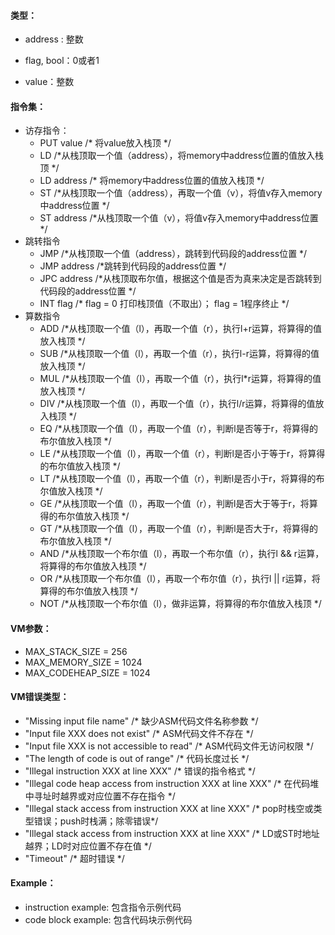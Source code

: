 #### 类型：

- address : 整数

- flag, bool：0或者1

- value：整数


#### 指令集：

- 访存指令：
  - PUT value  /* 将value放入栈顶 */
  - LD /*从栈顶取一个值（address），将memory中address位置的值放入栈顶 */
  - LD address /* 将memory中address位置的值放入栈顶 */
  - ST  /*从栈顶取一个值（address），再取一个值（v），将值v存入memory中address位置 */
  - ST address  /*从栈顶取一个值（v），将值v存入memory中address位置 */
- 跳转指令
  - JMP /*从栈顶取一个值（address），跳转到代码段的address位置 */
  - JMP address /*跳转到代码段的address位置 */
  - JPC address /*从栈顶取布尔值，根据这个值是否为真来决定是否跳转到代码段的address位置 */
  - INT flag /* flag = 0 打印栈顶值（不取出）； flag = 1程序终止 */
- 算数指令
  - ADD /*从栈顶取一个值（l），再取一个值（r），执行l+r运算，将算得的值放入栈顶 */
  - SUB /*从栈顶取一个值（l），再取一个值（r），执行l-r运算，将算得的值放入栈顶 */
  - MUL /*从栈顶取一个值（l），再取一个值（r），执行l\*r运算，将算得的值放入栈顶 */
  - DIV /*从栈顶取一个值（l），再取一个值（r），执行l/r运算，将算得的值放入栈顶 */
  - EQ /*从栈顶取一个值（l），再取一个值（r），判断l是否等于r，将算得的布尔值放入栈顶 */
  - LE /*从栈顶取一个值（l），再取一个值（r），判断l是否小于等于r，将算得的布尔值放入栈顶 */
  - LT /*从栈顶取一个值（l），再取一个值（r），判断l是否小于r，将算得的布尔值放入栈顶 */
  - GE /*从栈顶取一个值（l），再取一个值（r），判断l是否大于等于r，将算得的布尔值放入栈顶 */
  - GT /*从栈顶取一个值（l），再取一个值（r），判断l是否大于r，将算得的布尔值放入栈顶 */
  - AND /*从栈顶取一个布尔值（l），再取一个布尔值（r），执行l && r运算，将算得的布尔值放入栈顶 */
  - OR  /*从栈顶取一个布尔值（l），再取一个布尔值（r），执行l || r运算，将算得的布尔值放入栈顶 */
  - NOT  /*从栈顶取一个布尔值（l），做非运算，将算得的布尔值放入栈顶 */



#### VM参数：

- MAX_STACK_SIZE = 256
- MAX_MEMORY_SIZE = 1024
- MAX_CODEHEAP_SIZE = 1024



#### VM错误类型：

- "Missing input file name"  /* 缺少ASM代码文件名称参数 */
- "Input file XXX does not exist"  /* ASM代码文件不存在 */
- "Input file XXX is not accessible to read" /* ASM代码文件无访问权限 */
- "The length of code is out of range" /* 代码长度过长 */
- "Illegal instruction XXX at line XXX"  /* 错误的指令格式 */
- "Illegal code heap access from instruction XXX at line XXX" /* 在代码堆中寻址时越界或对应位置不存在指令 */
- "Illegal stack access from instruction XXX at line XXX" /* pop时栈空或类型错误；push时栈满；除零错误*/
- "Illegal stack access from instruction XXX at line XXX" /* LD或ST时地址越界；LD时对应位置不存在值 */
- "Timeout" /* 超时错误 */



#### Example：

- instruction example: 包含指令示例代码
- code block example: 包含代码块示例代码

